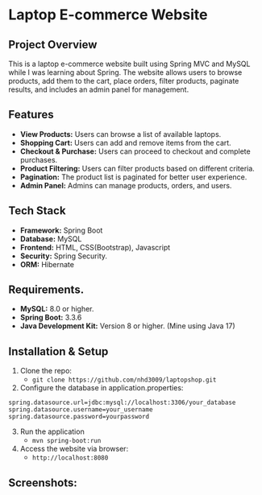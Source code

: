 # Laptop E-commerce Website

## Project Overview
This is a laptop e-commerce website built using Spring MVC and MySQL while I was learning about Spring. The website allows users to browse products, add them to the cart, place orders, filter products, paginate results, and includes an admin panel for management. 

## Features
- **View Products:** Users can browse a list of available laptops.
- **Shopping Cart:** Users can add and remove items from the cart.
- **Checkout & Purchase:** Users can proceed to checkout and complete purchases.
- **Product Filtering:** Users can filter products based on different criteria.
- **Pagination:** The product list is paginated for better user experience.
- **Admin Panel:** Admins can manage products, orders, and users.

## Tech Stack
- **Framework:** Spring Boot
- **Database:** MySQL
- **Frontend:** HTML, CSS(Bootstrap), Javascript
- **Security:** Spring Security.
- **ORM:** Hibernate

## Requirements.
- **MySQL:** 8.0 or higher.
- **Spring Boot:** 3.3.6
- **Java Development Kit:** Version 8 or higher. (Mine using Java 17)

## Installation & Setup
1. Clone the repo:
   - ```git clone https://github.com/nhd3009/laptopshop.git```
2. Configure the database in application.properties:
```
spring.datasource.url=jdbc:mysql://localhost:3306/your_database
spring.datasource.username=your_username
spring.datasource.password=yourpassword
```
3. Run the application
   - ```mvn spring-boot:run```
4. Access the website via browser:
   - ```http://localhost:8080```

## Screenshots:
